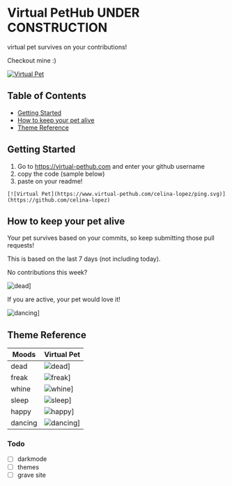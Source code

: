 # Virtual PetHub UNDER CONSTRUCTION
virtual pet survives on your contributions!


Checkout mine :)

[![Virtual Pet](https://www.virtual-pethub.com/celina-lopez/pink.svg)](https://github.com/celina-lopez)


## Table of Contents
- [Getting Started](#how_to_use)
- [How to keep your pet alive](#rules)
- [Theme Reference](#theme)


## Getting Started <a name = "how_to_use"></a>

1. Go to https://virtual-pethub.com and enter your github username
2. copy the code (sample below)
3. paste on your readme!

```
[![Virtual Pet](https://www.virtual-pethub.com/celina-lopez/ping.svg)](https://github.com/celina-lopez)
```

## How to keep your pet alive <a name = "rules"></a>

Your pet survives based on your commits, so keep submitting those pull requests! 

This is based on the last 7 days (not including today). 

No contributions this week?

![dead](https://www.virtual-pethub.com/examples/dead.svg)]


If you are active, your pet would love it! 

![dancing](https://www.virtual-pethub.com/examples/dancing.svg?theme=comic)]


## Theme Reference <a name = "theme"></a>

| Moods             | Virtual Pet                                                                |
| ----------------- | ------------------------------------------------------------------ |
| dead | ![dead](https://www.virtual-pethub.com/examples/dead.svg)] |
| freak | ![freak](https://www.virtual-pethub.com/examples/freak.svg)] |
| whine | ![whine](https://www.virtual-pethub.com/examples/whine.svg)] |
| sleep | ![sleep](https://www.virtual-pethub.com/examples/sleep.svg)]|
| happy | ![happy](https://www.virtual-pethub.com/examples/happy.svg)] |
| dancing | ![dancing](https://www.virtual-pethub.com/examples/dancing.svg)] |


### Todo <a name = "future"></a>

- [ ] darkmode
- [ ] themes
- [ ] grave site
